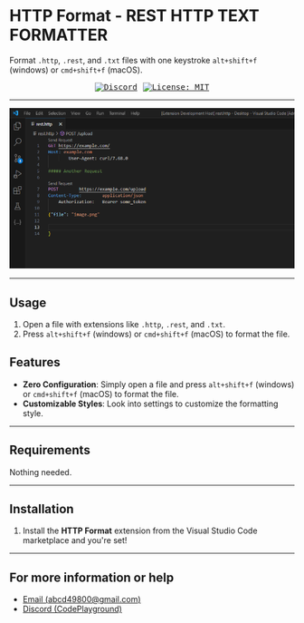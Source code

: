 # HTTP Format - REST HTTP TEXT FORMATTER

Format `.http`, `.rest`, and `.txt` files with one keystroke `alt+shift+f` (windows) or `cmd+shift+f` (macOS).

<div style="text-align:center;font-family: monospace; display: flex; align-items: center; justify-content: center; width: 100%; gap: 10px">
        <a href="https://discord.gg/ZeeqSBpjU2"><img src="https://img.shields.io/discord/1095854826786668545" alt="Discord"></a>
        <a href="https://img.shields.io/badge/License-MIT-yellow.svg"><img
                src="https://img.shields.io/badge/License-MIT-yellow.svg" alt="License: MIT"></a>
</div>

---

![](imgs/httpformat.gif)

---

## Usage

1. Open a file with extensions like `.http`, `.rest`, and `.txt`.
2. Press `alt+shift+f` (windows) or `cmd+shift+f` (macOS) to format the file.

## Features

- **Zero Configuration**: Simply open a file and press `alt+shift+f` (windows) or `cmd+shift+f` (macOS) to format the file.
- **Customizable Styles**: Look into settings to customize the formatting style.

---

## Requirements

Nothing needed.

---

## Installation

1. Install the **HTTP Format** extension from the Visual Studio Code marketplace and you're set!

---

## For more information or help

- [Email (abcd49800@gmail.com)](mailto:abcd49800@gmail.com)
- [Discord (CodePlayground)](https://discord.gg/ZeeqSBpjU2)

